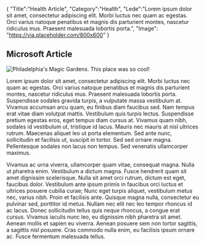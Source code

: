 ﻿{
  "Title":"Health Article",
  "Category":"Health",
  "Lede":"Lorem ipsum dolor sit amet, consectetur adipiscing elit. Morbi luctus nec quam ac egestas. Orci varius natoque penatibus et magnis dis parturient montes, nascetur ridiculus mus. Praesent malesuada lobortis porta.",
  "Image": "https://via.placeholder.com/800x600"
}

## Microsoft Article

![Philadelphia's Magic Gardens. This place was so cool!](https://d33wubrfki0l68.cloudfront.net/eab45e25bb79970178fab7a2d10cba0209372a59/94d9e/assets/images/philly-magic-garden.jpg "Philadelphia's Magic Gardens")

Lorem ipsum dolor sit amet, consectetur adipiscing elit. Morbi luctus nec quam ac egestas. Orci varius natoque penatibus et magnis dis parturient montes, nascetur ridiculus mus. Praesent malesuada lobortis porta. Suspendisse sodales gravida turpis, a vulputate massa vestibulum at. Vivamus accumsan arcu quam, eu finibus diam faucibus sed. Nam tempus erat vitae diam volutpat mattis. Vestibulum quis turpis lectus. Suspendisse pretium egestas eros, eget tempus diam cursus at. Vivamus quam nibh, sodales id vestibulum ut, tristique id lacus. Mauris nec mauris at nisl ultrices rutrum. Maecenas aliquet leo ut porta elementum. Sed ante nunc, sollicitudin et facilisis ut, suscipit in tortor. Sed sed ornare magna. Pellentesque sodales non lacus non tempus. Sed venenatis ullamcorper maximus.

Vivamus ac urna viverra, ullamcorper quam vitae, consequat magna. Nulla ut pharetra enim. Vestibulum a dictum magna. Fusce hendrerit quam sit amet dignissim scelerisque. Nulla sit amet orci rutrum, dictum est eget, faucibus dolor. Vestibulum ante ipsum primis in faucibus orci luctus et ultrices posuere cubilia curae; Nunc eget turpis aliquet, vestibulum metus nec, varius nibh. Proin et facilisis ante. Quisque magna nulla, consectetur eu pulvinar sed, porttitor id metus. Nullam nec elit nec leo tempor rhoncus id ac lacus. Donec sollicitudin tellus quis neque rhoncus, a congue erat cursus. Vivamus iaculis nunc leo, eu dignissim nibh pharetra sit amet. Aenean mollis et sapien eu viverra. Aenean posuere sem non tortor sagittis, a sagittis nisl posuere. Cras commodo nulla enim, eu facilisis ipsum ornare ac. Fusce fermentum malesuada tellus.